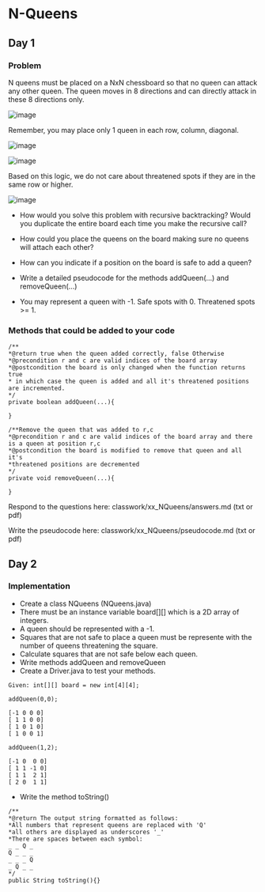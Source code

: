 # N-Queens

## Day 1

### Problem

N queens must be placed on a NxN chessboard so that no queen can attack any other queen. The queen moves in 8 directions and can directly attack in these 8 directions only.

![image](https://github.com/novillo-cs/apcsa_material/assets/123229891/f37a7fa2-6f40-4017-98ae-753b6fd3b7ae)

Remember, you may place only 1 queen in each row, column, diagonal. 

![image](https://github.com/novillo-cs/apcsa_material/assets/123229891/4608d6e6-560f-4fe4-9323-164502db8947)

![image](https://github.com/novillo-cs/apcsa_material/assets/123229891/ef5a1717-a71d-4fcd-9416-6d1f01e97b4a)

Based on this logic, we do not care about threatened spots if they are in the same row or higher.

![image](https://github.com/novillo-cs/apcsa_material/assets/123229891/79779889-cf66-4c87-9ed5-a583af093769)

- How would you solve this problem with recursive backtracking? Would you duplicate the entire board each time you make the recursive call?

- How could you place the queens on the board making sure no queens will attach each other?

- How can you indicate if a position on the board is safe to add a queen?

- Write a detailed pseudocode for the methods addQueen(...) and removeQueen(...)

- You may represent a queen with -1. Safe spots with 0. Threatened spots >= 1.

### Methods that could be added to your code

```
/**
*@return true when the queen added correctly, false Otherwise
*@precondition r and c are valid indices of the board array
*@postcondition the board is only changed when the function returns true
* in which case the queen is added and all it's threatened positions are incremented.
*/
private boolean addQueen(...){

}

/**Remove the queen that was added to r,c
*@precondition r and c are valid indices of the board array and there is a queen at position r,c
*@postcondition the board is modified to remove that queen and all it's
*threatened positions are decremented
*/
private void removeQueen(...){

}
```

Respond to the questions here: classwork/xx_NQueens/answers.md (txt or pdf)

Write the pseudocode here:  classwork/xx_NQueens/pseudocode.md (txt or pdf)


## Day 2

### Implementation

- Create a class NQueens (NQueens.java)
- There must be an instance variable board[][] which is a 2D array of integers.
- A queen should be represented with a -1.
- Squares that are not safe to place a queen must be represente with the number of queens threatening the square.
- Calculate squares that are not safe below each queen.
- Write methods addQueen and removeQueen
- Create a Driver.java to test your methods.

```
Given: int[][] board = new int[4][4];

addQueen(0,0);

[-1 0 0 0]
[ 1 1 0 0]
[ 1 0 1 0]
[ 1 0 0 1]

```


```
addQueen(1,2);

[-1 0  0 0]
[ 1 1 -1 0]
[ 1 1  2 1]
[ 2 0  1 1]

```

- Write the method toString()

```
/**
*@return The output string formatted as follows:
*All numbers that represent queens are replaced with 'Q'
*all others are displayed as underscores '_'
*There are spaces between each symbol:
_ _ Q _
Q _ _ _
_ _ _ Q
_ Q _ _
*/
public String toString(){}
```

